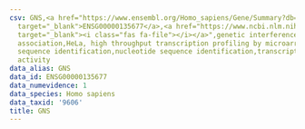```yaml
---
csv: GNS,<a href="https://www.ensembl.org/Homo_sapiens/Gene/Summary?db=core;g=ENSG00000135677"
  target="_blank">ENSG00000135677</a>,<a href="https://www.ncbi.nlm.nih.gov/pubmed/17216044"
  target="_blank"><i class="fas fa-file"></i></a>",genetic interference,functional
  association,HeLa, high throughput transcription profiling by microarray,nucleotide
  sequence identification,nucleotide sequence identification,transcriptional regulation,down-regulates
  activity
data_alias: GNS
data_id: ENSG00000135677
data_numevidence: 1
data_species: Homo sapiens
data_taxid: '9606'
title: GNS
---
```

